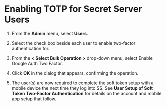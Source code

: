 [title]: # (Enabling TOTP for Secret Server Users)
[tags]: # (TOTP)
[priority]: # (10)

# Enabling TOTP for Secret Server Users

1. From the **Admin** menu, select **Users**.

1. Select the check box beside each user to enable two-factor authentication for.

1. From the **< Select Bulk Operation >** drop-down menu, select Enable Google Auth Two Factor.

1. Click **OK** in the dialog that appears, confirming the operation.

1. The user(s) are now required to complete the soft token setup with a mobile device the next time they log into SS. See **User Setup of Soft Token Two-Factor Authentication** for details on the account and mobile app setup that follow.
